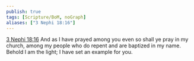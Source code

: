 ```yaml
---
publish: true
tags: [Scripture/BoM, noGraph]
aliases: ["3 Nephi 18:16"]
---
```

[3 Nephi 18:16](https://churchofjesuschrist.org/study/scriptures/bofm/3-ne/18?lang=eng&id=p16#p16) And as I have prayed among you even so shall ye pray in my church, among my people who do repent and are baptized in my name. Behold I am the light; I have set an example for you.
